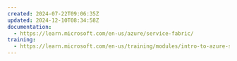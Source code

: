 ```yaml
---
created: 2024-07-22T09:06:35Z
updated: 2024-12-10T08:34:58Z
documentation:
  - https://learn.microsoft.com/en-us/azure/service-fabric/
training:
  - https://learn.microsoft.com/en-us/training/modules/intro-to-azure-service-fabric/
---
```

